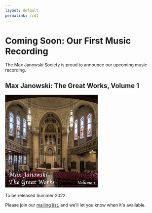 ```yaml
---
layout: default
permalink: /cd1
---
```


# Coming Soon: Our First Music Recording

The Max Janowski Society is proud to announce our upcoming music recording.

## Max Janowski: The Great Works, Volume 1

![CD Thumbnail](/images/CD1Art-300x300.jpg)

To be released Summer 2022.

Please join our [mailing list](/subscribe), and we'll let you know when it's
available.
